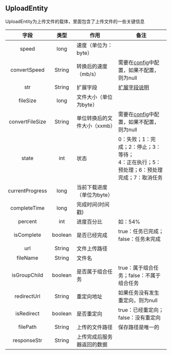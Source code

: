 <!-- ex_nonav -->
## UploadEntity
UploadEntity为上传文件的载体，里面包含了上传文件的一些关键信息

| 字段 | 类型 | 作用 | 备注 |
| :----: | :----: | ---- | ---- |
| speed | long | 速度（单位为：byte）| |
| convertSpeed | String | 转换后的速度（mb/s）| 需要在[config](http://aria.laoyuyu.me/aria_doc/start/config.html)中配置，如果不配置，则为null |
| str | String | 扩展字段 | [扩展字段说明](http://aria.laoyuyu.me/aria_doc/api/extend_field.html) |
| fileSize | long | 文件大小（单位为byte） | |
| convertFileSize | String | 单位转换后的文件大小（xxmb） | 需要在[config](http://aria.laoyuyu.me/aria_doc/start/config.html)中配置，如果不配置，则为null |
| state | int | 状态 | 0：失败；1：完成；2：停止；3：等待；<br> 4：正在执行；5：预处理；6：预处理完成；7：取消任务 |
| currentProgress | long | 当前下载进度（单位为byte） | |
| completeTime | long | 完成时间(时间戳) | |
| percent | int | 进度百分比 | 如：54% |
| isComplete | boolean | 是否已经完成 | true：任务已完成；false：任务未完成 |
| url | String | 文件上传路径 | |
| fileName | String | 文件名 | |
| isGroupChild | boolean | 是否属于组合任务 | true：属于组合任务；false：不属于组合任务 |
| redirectUrl | String | 重定向地址 | 如果任务没有发生重定向，则为null |
| isRedirect | boolean | 是否重定向 | true：已经重定向；false：没有重定向 |
| filePath | String | 上传的文件路径 | 保存路径是唯一的 |
| responseStr | String | 上传完成后服务器返回的数据 | |